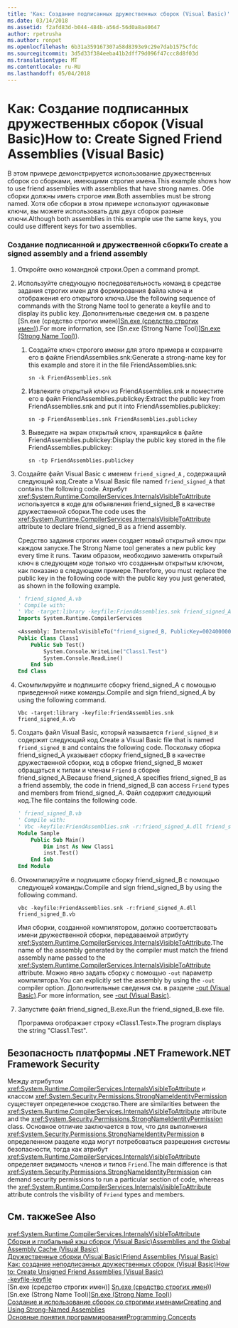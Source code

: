 ```yaml
---
title: 'Как: Создание подписанных дружественных сборок (Visual Basic)'
ms.date: 03/14/2018
ms.assetid: f2afd83d-b044-484b-a56d-56d0a8a40647
author: rpetrusha
ms.author: ronpet
ms.openlocfilehash: 6b31a359167307a58d8393e9c29e7dab1575cfdc
ms.sourcegitcommit: 3d5d33f384eeba41b2dff79d096f47ccc8d8f03d
ms.translationtype: MT
ms.contentlocale: ru-RU
ms.lasthandoff: 05/04/2018
---
```

# <a name="how-to-create-signed-friend-assemblies-visual-basic"></a><span data-ttu-id="30def-102">Как: Создание подписанных дружественных сборок (Visual Basic)</span><span class="sxs-lookup"><span data-stu-id="30def-102">How to: Create Signed Friend Assemblies (Visual Basic)</span></span>
<span data-ttu-id="30def-103">В этом примере демонстрируется использование дружественных сборок со сборками, имеющими строгие имена.</span><span class="sxs-lookup"><span data-stu-id="30def-103">This example shows how to use friend assemblies with assemblies that have strong names.</span></span> <span data-ttu-id="30def-104">Обе сборки должны иметь строгое имя.</span><span class="sxs-lookup"><span data-stu-id="30def-104">Both assemblies must be strong named.</span></span> <span data-ttu-id="30def-105">Хотя обе сборки в этом примере используют одинаковые ключи, вы можете использовать для двух сборок разные ключи.</span><span class="sxs-lookup"><span data-stu-id="30def-105">Although both assemblies in this example use the same keys, you could use different keys for two assemblies.</span></span>  
  
### <a name="to-create-a-signed-assembly-and-a-friend-assembly"></a><span data-ttu-id="30def-106">Создание подписанной и дружественной сборки</span><span class="sxs-lookup"><span data-stu-id="30def-106">To create a signed assembly and a friend assembly</span></span>  
  
1.  <span data-ttu-id="30def-107">Откройте окно командной строки.</span><span class="sxs-lookup"><span data-stu-id="30def-107">Open a command prompt.</span></span>  
  
2.  <span data-ttu-id="30def-108">Используйте следующую последовательность команд в средстве задания строгих имен для формирования файла ключа и отображения его открытого ключа.</span><span class="sxs-lookup"><span data-stu-id="30def-108">Use the following sequence of commands with the Strong Name tool to generate a keyfile and to display its public key.</span></span> <span data-ttu-id="30def-109">Дополнительные сведения см. в разделе [Sn.exe (средство строгих имен)][Sn.exe (средство строгих имен)](../../../../framework/tools/sn-exe-strong-name-tool.md)).</span><span class="sxs-lookup"><span data-stu-id="30def-109">For more information, see [Sn.exe (Strong Name Tool)][Sn.exe (Strong Name Tool)](../../../../framework/tools/sn-exe-strong-name-tool.md)).</span></span>  
  
    1.  <span data-ttu-id="30def-110">Создайте ключ строгого имени для этого примера и сохраните его в файле FriendAssemblies.snk:</span><span class="sxs-lookup"><span data-stu-id="30def-110">Generate a strong-name key for this example and store it in the file FriendAssemblies.snk:</span></span>  
  
         `sn -k FriendAssemblies.snk`  
  
    2.  <span data-ttu-id="30def-111">Извлеките открытый ключ из FriendAssemblies.snk и поместите его в файл FriendAssemblies.publickey:</span><span class="sxs-lookup"><span data-stu-id="30def-111">Extract the public key from FriendAssemblies.snk and put it into FriendAssemblies.publickey:</span></span>  
  
         `sn -p FriendAssemblies.snk FriendAssemblies.publickey`  
  
    3.  <span data-ttu-id="30def-112">Выведите на экран открытый ключ, хранящийся в файле FriendAssemblies.publickey:</span><span class="sxs-lookup"><span data-stu-id="30def-112">Display the public key stored in the file FriendAssemblies.publickey:</span></span>  
  
         `sn -tp FriendAssemblies.publickey`  
  
3.  <span data-ttu-id="30def-113">Создайте файл Visual Basic с именем `friend_signed_A` , содержащий следующий код.</span><span class="sxs-lookup"><span data-stu-id="30def-113">Create a Visual Basic file named `friend_signed_A` that contains the following code.</span></span> <span data-ttu-id="30def-114">Атрибут <xref:System.Runtime.CompilerServices.InternalsVisibleToAttribute> используется в коде для объявления friend_signed_B в качестве дружественной сборки.</span><span class="sxs-lookup"><span data-stu-id="30def-114">The code uses the <xref:System.Runtime.CompilerServices.InternalsVisibleToAttribute> attribute to declare friend_signed_B as a friend assembly.</span></span>  
  
     <span data-ttu-id="30def-115">Средство задания строгих имен создает новый открытый ключ при каждом запуске.</span><span class="sxs-lookup"><span data-stu-id="30def-115">The Strong Name tool generates a new public key every time it runs.</span></span> <span data-ttu-id="30def-116">Таким образом, необходимо заменить открытый ключ в следующем коде только что созданным открытым ключом, как показано в следующем примере.</span><span class="sxs-lookup"><span data-stu-id="30def-116">Therefore, you must replace the public key in the following code with the public key you just generated, as shown in the following example.</span></span>  
  
    ```vb  
    ' friend_signed_A.vb  
    ' Compile with:   
    ' Vbc -target:library -keyfile:FriendAssemblies.snk friend_signed_A.vb  
    Imports System.Runtime.CompilerServices  
  
    <Assembly: InternalsVisibleTo("friend_signed_B, PublicKey=0024000004800000940000000602000000240000525341310004000001000100e3aedce99b7e10823920206f8e46cd5558b4ec7345bd1a5b201ffe71660625dcb8f9a08687d881c8f65a0dcf042f81475d2e88f3e3e273c8311ee40f952db306c02fbfc5d8bc6ee1e924e6ec8fe8c01932e0648a0d3e5695134af3bb7fab370d3012d083fa6b83179dd3d031053f72fc1f7da8459140b0af5afc4d2804deccb6")>   
    Public Class Class1  
        Public Sub Test()  
            System.Console.WriteLine("Class1.Test")  
            System.Console.ReadLine()  
        End Sub  
    End Class  
    ```  
  
4.  <span data-ttu-id="30def-117">Скомпилируйте и подпишите сборку friend_signed_A с помощью приведенной ниже команды.</span><span class="sxs-lookup"><span data-stu-id="30def-117">Compile and sign friend_signed_A by using the following command.</span></span>  
  
    ```console  
    Vbc -target:library -keyfile:FriendAssemblies.snk friend_signed_A.vb  
    ```  
  
5.  <span data-ttu-id="30def-118">Создать файл Visual Basic, который называется `friend_signed_B` и содержит следующий код.</span><span class="sxs-lookup"><span data-stu-id="30def-118">Create a Visual Basic file that is named `friend_signed_B` and contains the following code.</span></span> <span data-ttu-id="30def-119">Поскольку сборка friend_signed_A указывает сборку friend_signed_B в качестве дружественной сборки, код в сборке friend_signed_B может обращаться к типам и членам `Friend` в сборке friend_signed_A.</span><span class="sxs-lookup"><span data-stu-id="30def-119">Because friend_signed_A specifies friend_signed_B as a friend assembly, the code in friend_signed_B can access `Friend` types and members from friend_signed_A.</span></span> <span data-ttu-id="30def-120">Файл содержит следующий код.</span><span class="sxs-lookup"><span data-stu-id="30def-120">The file contains the following code.</span></span>  
  
    ```vb  
    ' friend_signed_B.vb  
    ' Compile with:   
    ' Vbc -keyfile:FriendAssemblies.snk -r:friend_signed_A.dll friend_signed_B.vb  
    Module Sample  
        Public Sub Main()  
            Dim inst As New Class1  
            inst.Test()  
        End Sub  
    End Module  
    ```  
  
6.  <span data-ttu-id="30def-121">Откомпилируйте и подпишите сборку friend_signed_B с помощью следующей команды.</span><span class="sxs-lookup"><span data-stu-id="30def-121">Compile and sign friend_signed_B by using the following command.</span></span>  
  
    ```console  
    vbc -keyfile:FriendAssemblies.snk -r:friend_signed_A.dll friend_signed_B.vb  
    ```  
  
     <span data-ttu-id="30def-122">Имя сборки, созданной компилятором, должно соответствовать имени дружественной сборки, передаваемой атрибуту <xref:System.Runtime.CompilerServices.InternalsVisibleToAttribute>.</span><span class="sxs-lookup"><span data-stu-id="30def-122">The name of the assembly generated by the compiler must match the friend assembly name passed to the <xref:System.Runtime.CompilerServices.InternalsVisibleToAttribute> attribute.</span></span> <span data-ttu-id="30def-123">Можно явно задать сборку с помощью `-out` параметр компилятора.</span><span class="sxs-lookup"><span data-stu-id="30def-123">You can explicitly set the assembly by using the `-out` compiler option.</span></span> <span data-ttu-id="30def-124">Дополнительные сведения см. в разделе [-out (Visual Basic)](../../../../visual-basic/reference/command-line-compiler/out.md).</span><span class="sxs-lookup"><span data-stu-id="30def-124">For more information, see [-out (Visual Basic)](../../../../visual-basic/reference/command-line-compiler/out.md).</span></span>  
  
7.  <span data-ttu-id="30def-125">Запустите файл friend_signed_B.exe.</span><span class="sxs-lookup"><span data-stu-id="30def-125">Run the friend_signed_B.exe file.</span></span>  
  
     <span data-ttu-id="30def-126">Программа отображает строку «Class1.Test».</span><span class="sxs-lookup"><span data-stu-id="30def-126">The program displays the string "Class1.Test".</span></span>  
  
## <a name="net-framework-security"></a><span data-ttu-id="30def-127">Безопасность платформы .NET Framework</span><span class="sxs-lookup"><span data-stu-id="30def-127">.NET Framework Security</span></span>  
 <span data-ttu-id="30def-128">Между атрибутом <xref:System.Runtime.CompilerServices.InternalsVisibleToAttribute> и классом <xref:System.Security.Permissions.StrongNameIdentityPermission> существует определенное сходство.</span><span class="sxs-lookup"><span data-stu-id="30def-128">There are similarities between the <xref:System.Runtime.CompilerServices.InternalsVisibleToAttribute> attribute and the <xref:System.Security.Permissions.StrongNameIdentityPermission> class.</span></span> <span data-ttu-id="30def-129">Основное отличие заключается в том, что для выполнения <xref:System.Security.Permissions.StrongNameIdentityPermission> в определенном разделе кода могут потребоваться разрешения системы безопасности, тогда как атрибут <xref:System.Runtime.CompilerServices.InternalsVisibleToAttribute> определяет видимость членов и типов `Friend`.</span><span class="sxs-lookup"><span data-stu-id="30def-129">The main difference is that <xref:System.Security.Permissions.StrongNameIdentityPermission> can demand security permissions to run a particular section of code, whereas the <xref:System.Runtime.CompilerServices.InternalsVisibleToAttribute> attribute controls the visibility of `Friend` types and members.</span></span>  
  
## <a name="see-also"></a><span data-ttu-id="30def-130">См. также</span><span class="sxs-lookup"><span data-stu-id="30def-130">See Also</span></span>  
 <xref:System.Runtime.CompilerServices.InternalsVisibleToAttribute>  
 [<span data-ttu-id="30def-131">Сборки и глобальный кэш сборок (Visual Basic)</span><span class="sxs-lookup"><span data-stu-id="30def-131">Assemblies and the Global Assembly Cache (Visual Basic)</span></span>](../../../../visual-basic/programming-guide/concepts/assemblies-gac/index.md)  
 [<span data-ttu-id="30def-132">Дружественные сборки (Visual Basic)</span><span class="sxs-lookup"><span data-stu-id="30def-132">Friend Assemblies (Visual Basic)</span></span>](../../../../visual-basic/programming-guide/concepts/assemblies-gac/friend-assemblies.md)  
 [<span data-ttu-id="30def-133">Как: создание неподписанных дружественных сборок (Visual Basic)</span><span class="sxs-lookup"><span data-stu-id="30def-133">How to: Create Unsigned Friend Assemblies (Visual Basic)</span></span>](../../../../visual-basic/programming-guide/concepts/assemblies-gac/how-to-create-unsigned-friend-assemblies.md)  
 [<span data-ttu-id="30def-134">-keyfile</span><span class="sxs-lookup"><span data-stu-id="30def-134">-keyfile</span></span>](../../../../visual-basic/reference/command-line-compiler/keyfile.md)  
 <span data-ttu-id="30def-135">[Sn.exe (средство строгих имен)] [Sn.exe (средство строгих имен)](../../../../framework/tools/sn-exe-strong-name-tool.md))</span><span class="sxs-lookup"><span data-stu-id="30def-135">[Sn.exe (Strong Name Tool)][Sn.exe (Strong Name Tool)](../../../../framework/tools/sn-exe-strong-name-tool.md))</span></span>  
 [<span data-ttu-id="30def-136">Создание и использование сборок со строгими именами</span><span class="sxs-lookup"><span data-stu-id="30def-136">Creating and Using Strong-Named Assemblies</span></span>](../../../../framework/app-domains/create-and-use-strong-named-assemblies.md)  
 [<span data-ttu-id="30def-137">Основные понятия программирования</span><span class="sxs-lookup"><span data-stu-id="30def-137">Programming Concepts</span></span>](../../../../visual-basic/programming-guide/concepts/index.md)

